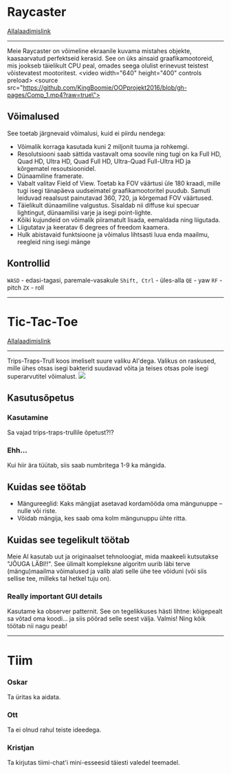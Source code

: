 # Raycaster
[Allalaadimislink](https://github.com/KingBoomie/OOPprojekt2016/releases/tag/1.1)

***

Meie Raycaster on võimeline ekraanile kuvama mistahes objekte, kaasaarvatud perfektseid kerasid. See on üks ainsaid graafikamootoreid, mis jookseb täielikult CPU peal, omades seega olulist erinevust teistest võistevatest mootoritest.
<video width=\"640\" height=\"400\" controls preload> 
    <source src=\"https://github.com/KingBoomie/OOPprojekt2016/blob/gh-pages/Comp_1.mp4?raw=true\"></source> 
</video>
## Võimalused
See toetab järgnevaid võimalusi, kuid ei piirdu nendega:
* Võimalik korraga kasutada kuni 2 miljonit tuuma ja rohkemgi.
* Resolutsiooni saab sättida vastavalt oma soovile ning tugi on ka Full HD, Quad HD, Ultra HD, Quad Full HD, Ultra-Quad Full-Ultra HD ja kõrgematel resoutsioonidel.
* Dünaamiline framerate.
* Vabalt valitav Field of View. Toetab ka FOV väärtusi üle 180 kraadi, mille tugi isegi tänapäeva uudseimatel graafikamootoritel puudub. Samuti leiduvad reaalsust painutavad 360, 720, ja kõrgemad FOV väärtused.
* Täielikult dünaamiline valgustus. Sisaldab nii diffuse kui specuar lightingut, dünaamilisi varje ja isegi point-lighte.
* Kõiki kujundeid on võimalik piiramatult lisada, eemaldada ning liigutada.
* Liigutatav ja keeratav 6 degrees of freedom kaamera.
* Hulk abistavaid funktsioone ja võimalus lihtsasti luua enda maailmu, reegleid ning isegi mänge

## Kontrollid
`WASD` - edasi-tagasi, paremale-vasakule
`Shift, Ctrl` - üles-alla
`QE` - yaw
`RF` - pitch
`ZX` - roll

***

# Tic-Tac-Toe
[Allalaadimislink](https://github.com/KingBoomie/OOPprojekt2016/releases/tag/1.1)

***

Trips-Traps-Trull koos imeliselt suure valiku AI'dega. Valikus on raskused, mille ühes otsas isegi bakterid suudavad võita ja teises otsas pole isegi superarvutitel võimalust.
![](http://puu.sh/sNpVu/7f02f8a60d.png)
## Kasutusõpetus
### Kasutamine
Sa vajad trips-traps-trullile õpetust?!?
### Ehh...
Kui hiir ära tüütab, siis saab numbritega 1-9 ka mängida.

## Kuidas see töötab
* Mängureeglid: Kaks mängijat asetavad kordamööda oma mängunuppe – nulle või riste.
* Võidab mängija, kes saab oma kolm mängunuppu ühte ritta.

## Kuidas see tegelikult töötab
Meie AI kasutab uut ja originaalset tehnoloogiat, mida maakeeli kutsutakse \"JÕUGA LÄBI!!\". See ülimalt kompleksne algoritm uurib läbi terve (mängu)maailma võimalused ja valib alati selle ühe tee võiduni (või siis sellise tee, milleks tal hetkel tuju on).

### Really important GUI details
Kasutame ka observer patternit. See on tegelikkuses hästi lihtne: kõigepealt sa võtad oma koodi... ja siis pöörad selle seest välja. Valmis! Ning kõik töötab nii nagu peab!

***

# Tiim 
### Oskar
Ta üritas ka aidata. 
### Ott
Ta ei olnud rahul teiste ideedega. 
### Kristjan
Ta kirjutas tiimi-chat'i mini-esseesid täiesti valedel teemadel. 
